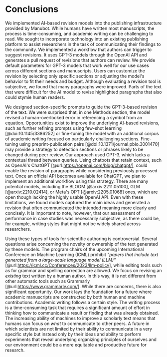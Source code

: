 # Conclusions

We implemented AI-based revision models into the publishing infrastructure provided by Manubot.
While humans have written most manuscripts, the process is time-consuming, and academic writing can be challenging to read.
We sought to incorporate technology into an existing publishing platform to assist researchers in the task of communicating their findings to the community.
We implemented a workflow that authors can trigger to suggest revisions.
It uses GPT-3 models through the OpenAI API and generates a pull request of revisions that authors can review.
We provide default parameters for GPT-3 models that work well for our use cases across different sections and manuscripts.
Users can customize the revision by selecting only specific sections or adjusting the model's behavior to fit their needs and budget.
Although evaluating a revision tool is subjective, we found that many paragraphs were improved.
Parts of the text that were difficult for the AI model to revise highlighted paragraphs that also could stymie human readers.


We designed section-specific prompts to guide the GPT-3-based revision of the text.
We were surprised that, in one Methods section, the model revised a human-overlooked error in referencing a symbol from an equation.
Opportunities exist to improve the underlying AI-based revisions, such as further refining prompts using few-shot learning [@doi:10.1145/3386252] or fine-tuning the model with an additional corpus of academic writing focused on particularly challenging sections.
Fine-tuning using preprint-publication pairs [@doi:10.1371/journal.pbio.3001470] may provide a strategy to detection sections or phrases likely to be changed during peer review.
Our approach used GPT-3, which lacks a contextual thread between queries.
Using chatbots that retain context, such as OpenAI's ChatGPT [@url:https://openai.com/blog/chatgpt/], could enable the revision of paragraphs while considering previously processed text.
Once an official API becomes available for ChatGPT, we plan to implement an additional workflow using this strategy.
There are many potential models, including the BLOOM [@arxiv:2211.05100], GLM [@arxiv:2210.02414], or Meta's OPT [@arxiv:2205.01068] ones, which are open though lacking the highly usable OpenAI API.
Even with these limitations, we found models captured the main ideas and generated a revision that often communicated the intended meaning more clearly and concisely.
It is important to note, however, that our assessment of performance in case studies was necessarily subjective, as there could be, for example, writing styles that might not be widely shared across researchers.


Using these types of tools for scientific authoring is controversial.
Several questions arise concerning the novelty or ownership of the text generated by these models.
The program chairs of the upcoming International Conference on Machine Learning (ICML) prohibit *"papers that include text generated from a large-scale language model (LLM)"* [@url:https://icml.cc/Conferences/2023/llm-policy], while editing tools such as for grammar and spelling correction are allowed.
We focus on revising an *existing* text written by a human author.
In this way, it is not different from other automatic tools such as Grammarly [@url:https://www.grammarly.com/].
While there are concerns, there is also significant opportunity.
Our work lays the foundation for a future where academic manuscripts are constructed by both human and machine contributions.
Academic writing follows a certain style.
The writing process is a time-consuming task that requires a significant amount of effort in thinking *how* to communicate a result or finding that was already obtained.
The increasing ability of machines to improve a scholarly text means that humans can focus on *what* to communicate to other peers.
A future in which scientists are not limited by their ability to communicate in a very specific style but instead only by their ideas and ability to perform experiments that reveal underlying organizing principles of ourselves and our environment could be a more equitable and productive future for research.
